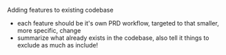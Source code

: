 Adding features to existing codebase
- each feature should be it's own PRD workflow, targeted to that smaller, more specific, change
- summarize what already exists in the codebase, also tell it things to exclude as much as include!